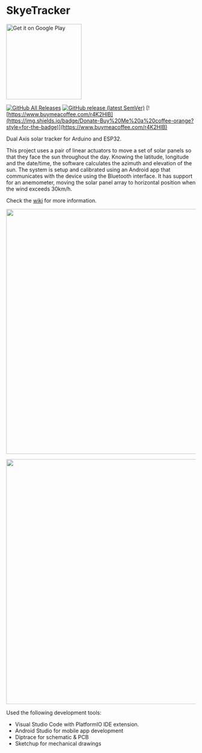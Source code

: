 # SkyeTracker

<a href='https://play.google.com/store/apps/details?id=com.skye.skyetracker&pcampaignid=pcampaignidMKT-Other-global-all-co-prtnr-py-PartBadge-Mar2515-1'><img alt='Get it on Google Play' src='https://play.google.com/intl/en_us/badges/static/images/badges/en_badge_web_generic.png' width=200/></a>

[![GitHub All Releases](https://img.shields.io/github/downloads/ClassicDIY/SkyeTracker/total?style=for-the-badge)](https://https://github.com/ClassicDIY/SkyeTracker/releases)
[![GitHub release (latest SemVer)](https://img.shields.io/github/v/release/ClassicDIY/SkyeTracker?style=for-the-badge)](https://github.com/ClassicDIY/SkyeTracker/releases)
[![https://www.buymeacoffee.com/r4K2HIB](https://img.shields.io/badge/Donate-Buy%20Me%20a%20coffee-orange?style=for-the-badge)](https://www.buymeacoffee.com/r4K2HIB)

Dual Axis solar tracker for Arduino and ESP32.

This project uses a pair of linear actuators to move a set of solar panels so that they face the sun throughout the day.
Knowing the latitude, longitude and the date/time, the software calculates the azimuth and elevation of the sun. The system is setup and calibrated using an Android app that communicates with the device using the Bluetooth interface. It has support for an anemometer, moving the solar panel array to horizontal position when the wind exceeds 30km/h.

Check the [wiki](https://github.com/ClassicDIY/SkyeTracker/wiki) for more information.

<p align="center">
  <img src="./Pictures/IMG_20140823_183240.jpg" width="650"/>
</p>

<p align="center">
  <img src="./Pictures/IMG_20151129_100732.jpg " width="650"/>
</p>

Used the following development tools:

- Visual Studio Code with PlatformIO IDE extension.
- Android Studio for mobile app development
- Diptrace for schematic & PCB
- Sketchup for mechanical drawings


